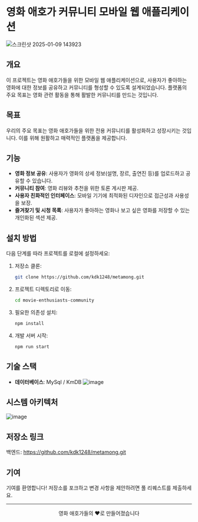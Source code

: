 # 영화 애호가 커뮤니티 모바일 웹 애플리케이션
![스크린샷 2025-01-09 143923](https://github.com/user-attachments/assets/941fd6f9-b332-4742-8d31-17f025b79b91)

## 개요

이 프로젝트는 영화 애호가들을 위한 모바일 웹 애플리케이션으로, 사용자가 좋아하는 영화에 대한 정보를 공유하고 커뮤니티를 형성할 수 있도록 설계되었습니다. 플랫폼의 주요 목표는 영화 관련 활동을 통해 활발한 커뮤니티를 만드는 것입니다.

## 목표

우리의 주요 목표는 영화 애호가들을 위한 전용 커뮤니티를 활성화하고 성장시키는 것입니다. 이를 위해 원활하고 매력적인 플랫폼을 제공합니다.

## 기능

- **영화 정보 공유**: 사용자가 영화의 상세 정보(설명, 장르, 출연진 등)를 업로드하고 공유할 수 있습니다.
- **커뮤니티 참여**: 영화 리뷰와 추천을 위한 토론 게시판 제공.
- **사용자 친화적인 인터페이스**: 모바일 기기에 최적화된 디자인으로 접근성과 사용성을 보장.
- **즐겨찾기 및 시청 목록**: 사용자가 좋아하는 영화나 보고 싶은 영화를 저장할 수 있는 개인화된 섹션 제공.

## 설치 방법

다음 단계를 따라 프로젝트를 로컬에 설정하세요:

1. 저장소 클론:
   ```bash
   git clone https://github.com/kdk1248/metamong.git
   ```
2. 프로젝트 디렉토리로 이동:
   ```bash
   cd movie-enthusiasts-community
   ```
3. 필요한 의존성 설치:
   ```bash
   npm install
   ```
4. 개발 서버 시작:
   ```bash
   npm run start
   ```

## 기술 스택
- **데이터베이스**: MySql / KmDB
![image](https://github.com/user-attachments/assets/4cfd0e73-fe57-47f3-9d30-dbd6d38a4cba)


## 시스템 아키텍처
![image](https://github.com/user-attachments/assets/f6ce418f-4b5a-4aa1-b6d7-48831f0d1ee6)

## 저장소 링크
백엔드: https://github.com/kdk1248/metamong.git


## 기여

기여를 환영합니다! 저장소를 포크하고 변경 사항을 제안하려면 풀 리퀘스트를 제출하세요.



---

<p align="center">영화 애호가들의 ❤️로 만들어졌습니다</p>

